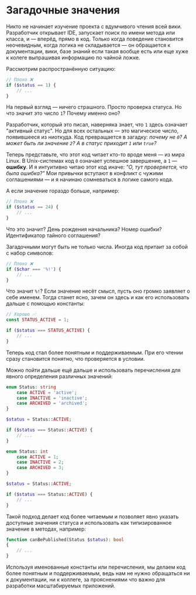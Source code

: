 # Загадочные значения

Никто не начинает изучение проекта с вдумчивого чтения всей вики. 
Разработчик открывает IDE, запускает поиск по имени метода или класса, и — вперёд, прямо в код. 
Только когда поведение становится неочевидным, когда логика не складывается — он обращается к документации, вики, базе знаний если такая вообще есть или еще хуже к колеге выпрашивая информацию по чайной ложке.

Рассмотрим распространённую ситуацию:

```php
// Плохо ❌
if ($status == 1) {
    // ...
}
```

На первый взгляд — ничего страшного. Просто проверка статуса.
Но что значит это число `1`? Почему именно оно?

Разработчик, который это писал, наверняка знает, что `1` здесь означает "активный статус".
Но для всех остальных — это магическое число, появившееся из ниоткуда.
Код превращается в загадку: *почему не `0`? А может быть ли значение `2`? А в статус приходит `1` или `true`?*

Теперь представьте, что этот код читает кто-то вроде меня — из мира Linux.
В Unix-системах код `0` означает успешное завершение, а `1` — **ошибку**.
И я интуитивно читаю этот код иначе: *"О, тут проверяется, что была ошибка?"*
Мои привычки вступают в конфликт с чужими соглашениями — и я начинаю сомневаться в логике самого кода.

А если значение гораздо больше, например:

```php
// Плохо ❌
if ($status == 24) {
    // ...
}
```

Что это значит? День рождения начальника? Номер ошибки? Идентификатор тайного соглашения?

Загадочными могут быть не только числа. Иногда код притаит за собой с набор символов:

```php
// Плохо ❌
if ($char === '%!') {
    // ...
}
```

Что значит `%!`? Если значение несёт смысл, пусть оно громко заявляет о себе именем. Тогда станет ясно, зачем он здесь и как его использовать дальше с помощью константы:

```php
// Хорошо ✅
const STATUS_ACTIVE = 1;

if ($status === STATUS_ACTIVE) {
    // ...
}
```

Теперь код стал более понятным и поддерживаемым. 
При его чтении сразу становится понятно, что проверяется в условии.

Можно пойти дальше ещё дальше и использовать перечисления для явного определения различных значений:

```php
enum Status: string
    case ACTIVE = 'active';
    case INACTIVE = 'inactive';
    case ARCHIVED = 'archived';
}

$status = Status::ACTIVE;

if ($status === Status::ACTIVE) {
    // ...
}
```

```php
enum Status: int
    case ACTIVE = 1;
    case INACTIVE = 2;
    case ARCHIVED = 3;
}

$status = Status::ACTIVE;

if ($status === Status::ACTIVE) {
    // ...
}
```

Такой подход делает код более читаемым и позволяет явно указать доступные значения статуса и использовать как типизированное значение в методах, например:

```php
function canBePublished(Status $status): bool
{
    // ...
}
```

Используя именованные константы или перечисления, мы делаем код более понятным и поддерживаемым, ведь нам не нужно обращаться ни к документации, ни к коллеге, за прояснениями что важно для разработки масштабируемых приложений.

